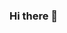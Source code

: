 ### Hi there 👋

<!--
**Feetuss/Feetuss** is a ✨ _special_ ✨ repository because its `README.md` (this file) appears on your GitHub profile.

Here are some ideas to get you started:

- 🔭 I’m currently working on ... personal projects
- 🌱 I’m currently learning ... skills to apply to become a backend dev
- 👯 I’m looking to collaborate on ... anything that will help me learn new skills
- 🤔 I’m looking for help with ... what I can help with
- 💬 Ask me about ... what types of games I like
- 📫 How to reach me: ... my discord is: thefeetus
- 😄 Pronouns: ... he/him
- ⚡ Fun fact: ... I'm really into gaming
-->
